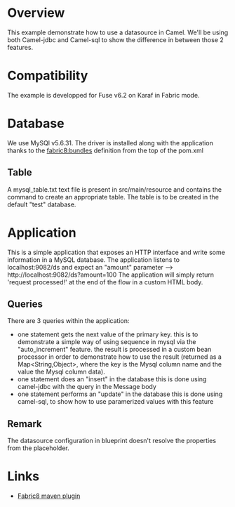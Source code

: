 # Overview
This example demonstrate how to use a datasource in Camel.
We'll be using both Camel-jdbc and Camel-sql to show the difference in between those 2 features.

# Compatibility
The example is developped for Fuse v6.2 on Karaf in Fabric mode.


# Database
We use MySQl v5.6.31.
The driver is installed along with the application thanks to the <fabric8:bundles> definition from the top of the pom.xml

## Table
A mysql_table.txt text file is present in src/main/resource and contains the command to create an appropriate table.
The table is to be created in the default "test" database.


# Application
This is a simple application that exposes an HTTP interface and write some information in a MySQL database.
The application listens to localhost:9082/ds and expect an "amount" parameter --> http://localhost:9082/ds?amount=100
The application will simply return 'request processed!' at the end of the flow in a custom HTML body.

## Queries
There are 3 queries within the application:
- one statement gets the next value of the primary key.
  this is to demonstrate a simple way of using sequence in mysql via the "auto_increment" feature.
  the result is processed in a custom bean processor in order to demonstrate how to use the result (returned as a Map<String,Object>, where the key is the Mysql column name and the value the Mysql column data).
- one statement does an "insert" in the database
  this is done using camel-jdbc with the query in the Message body
- one statement performs an "update" in the database
  this is done using camel-sql, to show how to use paramerized values with this feature


## Remark
The datasource configuration in blueprint doesn't resolve the properties from the placeholder.



# Links
* [Fabric8 maven plugin](http://fabric8.io/gitbook/mavenPlugin.html)

